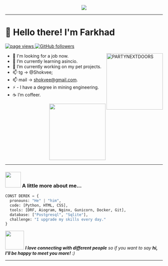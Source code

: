 <p align="center">
    
<img src=https://i.pinimg.com/564x/0b/6a/2f/0b6a2fcab1c7f923254628dd5e91b580.jpg />

</p>

____

<h1 align="left" id="macropower-title">👋 Hello there! I'm Farkhad</h1>
<p align="left">
  <a href="https://github.com/PARTYNEXTDOORS">
    <img src="https://komarev.com/ghpvc/?username=PARTYNEXTDOORS" alt="page views">
  </a>
  <a href="https://github.com/PARTYNEXTDOORS?tab=followers">
    <img alt="GitHub followers" src="https://img.shields.io/github/followers/PARTYNEXTDOORS?color=green&logo=github">
  </a>
</p>


<a href = "https://github.com/anuraghazra/github-readme-stats ">
  <img height="180em" src="https://grs-delta-taupe-49.vercel.app/api?username=PARTYNEXTDOORS&show_icons=true&hide_border=true&count_private=true&theme=nord" alt="PARTYNEXTDOORS" align="right"/>
</a>


- 🔭 I'm looking for a job now.
- 🌱 I’m currently learning asincio.
- 🔭 I’m currently working on my pet projects.
- 📫 tg -> @Shokvee;
- 📫 mail -> shokvee@gmail.com.
- ⚡ - I have a degree in mining engineering.
- ☕️ I’m coffeer.

<p align="right">
<a href = "https://github.com/anuraghazra/github-readme-stats ">
  <img height="180em" src="https://grs-delta-taupe-49.vercel.app/api/top-langs/?username=PARTYNExtdoors&hide=TeX,QMake&theme=nord&layout=compact&hide_border=true" alt=""/>
</a>
</p>

____

### <img src="https://media.giphy.com/media/VgCDAzcKvsR6OM0uWg/giphy.gif" width="50"> A little more about me...  

```python
CONST DEREK = {
  pronouns: "He" | "him",
  code: [Python, HTML, CSS],
  tools: [DRF, Aiogram, Nginx, Gunicorn, Docker, Git],
  database: ["Postgresql", "Sqlite"],
  challenge: "I upgrade my skills every day."
}
```

<img src="https://media.giphy.com/media/LnQjpWaON8nhr21vNW/giphy.gif" width="60"> <em><b>I love connecting with different people</b> so if you want to say <b>hi, I'll be happy to meet you more!</b> :)</em>

____
